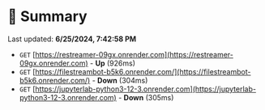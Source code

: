 # 📖 Summary
Last updated: **6/25/2024, 7:42:58 PM**

- `GET` [https://restreamer-09gx.onrender.com](https://restreamer-09gx.onrender.com) - **Up** (926ms)
- `GET` [https://filestreambot-b5k6.onrender.com/](https://filestreambot-b5k6.onrender.com/) - **Down** (304ms)
- `GET` [https://jupyterlab-python3-12-3.onrender.com](https://jupyterlab-python3-12-3.onrender.com) - **Down** (305ms)
